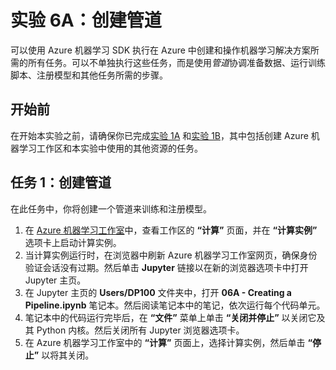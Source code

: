 ﻿# 实验 6A：创建管道

可以使用 Azure 机器学习 SDK 执行在 Azure 中创建和操作机器学习解决方案所需的所有任务。可以不单独执行这些任务，而是使用*管道*协调准备数据、运行训练脚本、注册模型和其他任务所需的步骤。

## 开始前

在开始本实验之前，请确保你已完成[实验 1A](Lab01A.md) 和[实验 1B](Lab01B.md)，其中包括创建 Azure 机器学习工作区和本实验中使用的其他资源的任务。

## 任务 1：创建管道

在此任务中，你将创建一个管道来训练和注册模型。

1. 在 [Azure 机器学习工作室](https://ml.azure.com)中，查看工作区的 **“计算”** 页面，并在 **“计算实例”** 选项卡上启动计算实例。
2. 当计算实例运行时，在浏览器中刷新 Azure 机器学习工作室网页，确保身份验证会话没有过期。然后单击 **Jupyter** 链接以在新的浏览器选项卡中打开 Jupyter 主页。
3. 在 Jupyter 主页的 **Users/DP100** 文件夹中，打开 **06A - Creating a Pipeline.ipynb** 笔记本。然后阅读笔记本中的笔记，依次运行每个代码单元。
4. 笔记本中的代码运行完毕后，在 **“文件”** 菜单上单击 **“关闭并停止”** 以关闭它及其 Python 内核。然后关闭所有 Jupyter 浏览器选项卡。
5. 在 Azure 机器学习工作室中的 **“计算”** 页面上，选择计算实例，然后单击 **“停止”** 以将其关闭。
